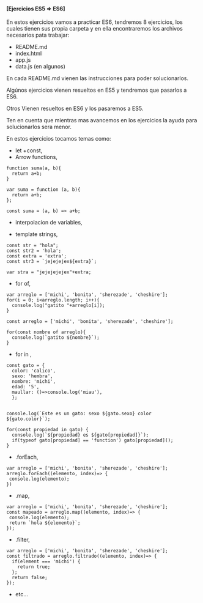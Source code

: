 #### [Ejercicios ES5 => ES6]

En estos ejercicios vamos a practicar ES6, tendremos 8 ejercicios, los cuales tienen sus propia carpeta y en ella encontraremos los archivos necesarios pata trabajar:

- README.md
- index.html
- app.js
- data.js (en algunos)

En cada README.md vienen las instrucciones para poder solucionarlos.

Algúnos ejercicios vienen resueltos en ES5 y tendremos que pasarlos a ES6.

Otros Vienen resueltos en ES6 y los pasaremos a ES5.

Ten en cuenta que mientras mas avancemos en los ejercicios la ayuda para solucionarlos sera menor.

En estos ejercicios tocamos temas como:

- let +const,
- Arrow functions,

```
function suma(a, b){
  return a+b;
}

var suma = function (a, b){
  return a+b;
};

const suma = (a, b) => a+b;

```

- interpolacion de variables,

* template strings,

```
const str = "hola";
const str2 = 'hola';
const extra = 'extra';
const str3 = `jejejejex${extra}`;

var stra = "jejejejejex"+extra;
```

- for of,

```
var arreglo = ['michi', 'bonita', 'sherezade', 'cheshire'];
for(i = 0; i<arreglo.length; i++){
  console.log("gatito "+arreglo[i]);
}

const arreglo = ['michi', 'bonita', 'sherezade', 'cheshire'];

for(const nombre of arreglo){
  console.log(`gatito ${nombre}`);
}

```

- for in ,

```
const gato = {
  color: 'calico',
  sexo: 'hembra',
  nombre: 'michi',
  edad: '5',
  maullar: ()=>console.log('miau'),
  };


console.log(`Este es un gato: sexo ${gato.sexo} color  ${gato.color}`);

for(const propiedad in gato) {
  console.log(`${propiedad} es ${gato[propiedad]}`);
  if(typeof gato[propiedad] == 'function') gato[propiedad]();
}

```

- .forEach,

```
var arreglo = ['michi', 'bonita', 'sherezade', 'cheshire'];
arreglo.forEach((elemento, index)=> {
 console.log(elemento);
})
```

- .map,

```
var arreglo = ['michi', 'bonita', 'sherezade', 'cheshire'];
const mapeado = arreglo.map((elemento, index)=> {
 console.log(elemento);
 return `hola ${elemento}`;
});
```

- .filter,

```
var arreglo = ['michi', 'bonita', 'sherezade', 'cheshire'];
const filtrado = arreglo.filtrado((elemento, index)=> {
  if(element === 'michi') {
    return true;
  };
  return false;
});
```

- etc...
